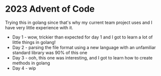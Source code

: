 # 2023 Advent of Code

Trying this in golang since that's why my current team project uses and I have very little experience with it.

* Day 1 - wow, trickier than expected for day 1 and I got to learn a lot of little things in golang!
* Day 2 - parsing the file format using a new language with an unfamiliar standard library was 90% of this one
* Day 3 - ooh, this one was interesting, and I got to learn how to create methods in golang
* Day 4 - wip
